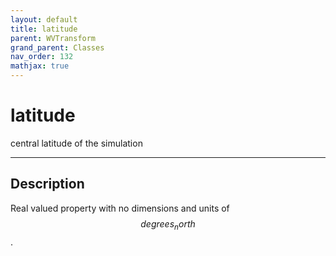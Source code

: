 ```yaml
---
layout: default
title: latitude
parent: WVTransform
grand_parent: Classes
nav_order: 132
mathjax: true
---
```


#  latitude

central latitude of the simulation


---

## Description
Real valued property with no dimensions and units of $$degrees_north$$.

